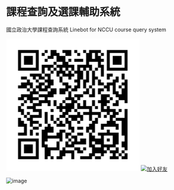 # 課程查詢及選課輔助系統
國立政治大學課程查詢系統 
Linebot for NCCU course query system  

![image](https://github.com/CYXup6/Botest/blob/master/L.png)
  <a href="https://lin.ee/4RbcAkQ"><img src="https://scdn.line-apps.com/n/line_add_friends/btn/zh-Hant.png" alt="加入好友" height="36" border="0"></a>

![image](https://github.com/CYXup6/Botest/blob/master/demo.jpg=250x500)
